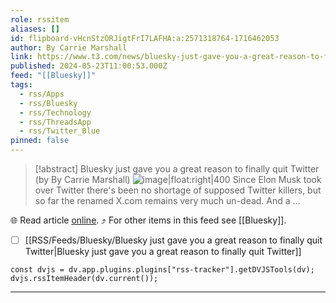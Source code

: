 ```yaml
---
role: rssitem
aliases: []
id: flipboard-vHcnStzORJigtFrI7LAFHA:a:2571318764-1716462053
author: By Carrie Marshall
link: https://www.t3.com/news/bluesky-just-gave-you-a-great-reason-to-finally-quit-twitter
published: 2024-05-23T11:00:53.000Z
feed: "[[Bluesky]]"
tags:
  - rss/Apps
  - rss/Bluesky
  - rss/Technology
  - rss/ThreadsApp
  - rss/Twitter_Blue
pinned: false
---
```


> [!abstract] Bluesky just gave you a great reason to finally quit Twitter (by By Carrie Marshall)
> ![image|float:right|400](https://cdn.mos.cms.futurecdn.net/CcY75ZjGLzBZdVdfGxbdR3-1200-80.jpg) Since Elon Musk took over Twitter there's been no shortage of supposed Twitter killers, but so far the renamed X.com remains very much un-dead. And a …

🌐 Read article [online](https://www.t3.com/news/bluesky-just-gave-you-a-great-reason-to-finally-quit-twitter). ⤴ For other items in this feed see [[Bluesky]].

- [ ] [[RSS/Feeds/Bluesky/Bluesky just gave you a great reason to finally quit Twitter|Bluesky just gave you a great reason to finally quit Twitter]]

~~~dataviewjs
const dvjs = dv.app.plugins.plugins["rss-tracker"].getDVJSTools(dv);
dvjs.rssItemHeader(dv.current());
~~~

- - -


